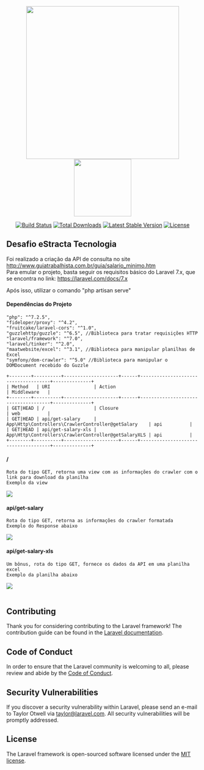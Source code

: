 <p align="center"><img src="https://res.cloudinary.com/dtfbvvkyp/image/upload/v1566331377/laravel-logolockup-cmyk-red.svg" width="400"><img src="https://res.cloudinary.com/programathor/image/upload/c_fit,h_200,w_200/v1568233627/pbb4mhru22utiq7qsizf.png" width="150"></p>

<p align="center">
<a href="https://travis-ci.org/laravel/framework"><img src="https://travis-ci.org/laravel/framework.svg" alt="Build Status"></a>
<a href="https://packagist.org/packages/laravel/framework"><img src="https://poser.pugx.org/laravel/framework/d/total.svg" alt="Total Downloads"></a>
<a href="https://packagist.org/packages/laravel/framework"><img src="https://poser.pugx.org/laravel/framework/v/stable.svg" alt="Latest Stable Version"></a>
<a href="https://packagist.org/packages/laravel/framework"><img src="https://poser.pugx.org/laravel/framework/license.svg" alt="License"></a>
</p>


## Desafio eStracta Tecnologia
Foi realizado a criação da API de consulta no site http://www.guiatrabalhista.com.br/guia/salario_minimo.htm <br>
Para emular o projeto, basta seguir os requisitos básico do Laravel 7.x, que se encontra no link: https://laravel.com/docs/7.x

Após isso, utilizar o comando "php artisan serve"

#### Dependências do Projeto
```
"php": "^7.2.5",
"fideloper/proxy": "^4.2",
"fruitcake/laravel-cors": "^1.0",
"guzzlehttp/guzzle": "^6.5", //Biblioteca para tratar requisições HTTP
"laravel/framework": "^7.0",
"laravel/tinker": "^2.0",
"maatwebsite/excel": "^3.1", //Biblioteca para manipular planilhas de Excel
"symfony/dom-crawler": "^5.0" //Biblioteca para manipular o DOMDocument recebido do Guzzle
```

```
+--------+----------+--------------------+------+-------------------------------------+--------------+
| Method   | URI                | Action                                              | Middleware   |
+--------+----------+--------------------+------+-------------------------------------+--------------+
| GET|HEAD | /                  | Closure                                             | web          |
| GET|HEAD | api/get-salary     | App\Http\Controllers\CrawlerController@getSalary    | api          |
| GET|HEAD | api/get-salary-xls | App\Http\Controllers\CrawlerController@getSalaryXLS | api          |
+--------+----------+--------------------+------+-------------------------------------+--------------+
```

#### / 
```
Rota do tipo GET, retorna uma view com as informações do crawler com o link para download da planilha
Exemplo da view
```
<img src="https://i.imgur.com/tZzrSSd.png">
<br>

#### api/get-salary 
```
Rota do tipo GET, retorna as informações do crawler formatada
Exemplo do Response abaixo
```
<img src="https://i.imgur.com/5oospfB.png">
<br>

#### api/get-salary-xls
```
Um bônus, rota do tipo GET, fornece os dados da API em uma planilha excel
Exemplo da planilha abaixo
```
<img src="https://i.imgur.com/BCWZmbH.png">
<br><br>

## Contributing

Thank you for considering contributing to the Laravel framework! The contribution guide can be found in the [Laravel documentation](https://laravel.com/docs/contributions).

## Code of Conduct

In order to ensure that the Laravel community is welcoming to all, please review and abide by the [Code of Conduct](https://laravel.com/docs/contributions#code-of-conduct).

## Security Vulnerabilities

If you discover a security vulnerability within Laravel, please send an e-mail to Taylor Otwell via [taylor@laravel.com](mailto:taylor@laravel.com). All security vulnerabilities will be promptly addressed.

## License

The Laravel framework is open-sourced software licensed under the [MIT license](https://opensource.org/licenses/MIT).
